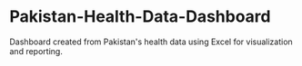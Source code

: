 # Pakistan-Health-Data-Dashboard
Dashboard created from Pakistan's health data using Excel for visualization and reporting.
